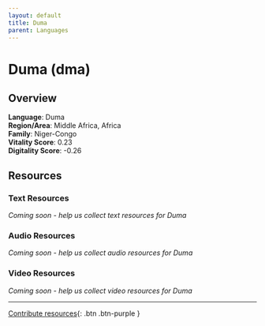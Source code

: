 ```yaml
---
layout: default
title: Duma
parent: Languages
---
```


# Duma (dma)

## Overview

**Language**: Duma  
**Region/Area**: Middle Africa, Africa  
**Family**: Niger-Congo  
**Vitality Score**: 0.23  
**Digitality Score**: -0.26  

## Resources

### Text Resources
*Coming soon - help us collect text resources for Duma*

### Audio Resources
*Coming soon - help us collect audio resources for Duma*

### Video Resources
*Coming soon - help us collect video resources for Duma*

---

[Contribute resources](https://fairtrain.github.io/){: .btn .btn-purple }
